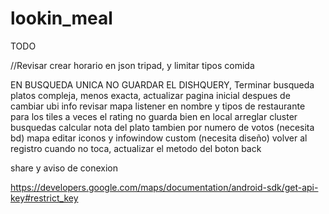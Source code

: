 # lookin_meal

TODO

//Revisar crear horario en json tripad, y limitar tipos comida

EN BUSQUEDA UNICA NO GUARDAR EL DISHQUERY,
Terminar busqueda platos compleja, menos exacta,
actualizar pagina inicial despues de cambiar ubi
info revisar mapa
listener en nombre y tipos de restaurante para los tiles
a veces el rating no guarda bien en local
arreglar cluster
busquedas calcular nota del plato tambien por numero de votos (necesita bd)
mapa editar iconos y infowindow custom (necesita diseño)
volver al registro cuando no toca, actualizar el metodo del boton back

share y aviso de conexion

https://developers.google.com/maps/documentation/android-sdk/get-api-key#restrict_key


 
